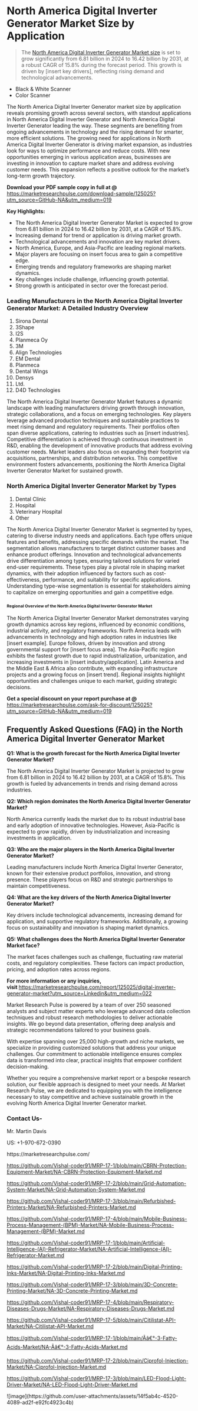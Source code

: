 <h1>North America Digital Inverter Generator Market&nbsp;Size by Application</h1><blockquote><p>The <a href="https://marketresearchpulse.com/download-sample/125025?utm_source=GitHub-NA&amp;utm_medium=019">North America Digital Inverter Generator Market size</a> is set to grow significantly from 6.81 billion in 2024 to 16.42 billion by 2031, at a robust CAGR of 15.8% during the forecast period. This growth is driven by [insert key drivers], reflecting rising demand and technological advancements.</p></blockquote><ul><li>Black & White Scanner<li> Color Scanner</li></ul><p>The North America Digital Inverter Generator market size by application reveals promising growth across several sectors, with standout applications in North America Digital Inverter Generator and North America Digital Inverter Generator leading the way. These segments are benefiting from ongoing advancements in technology and the rising demand for smarter, more efficient solutions. The growing need for applications in North America Digital Inverter Generator is driving market expansion, as industries look for ways to optimize performance and reduce costs. With new opportunities emerging in various application areas, businesses are investing in innovation to capture market share and address evolving customer needs. This expansion reflects a positive outlook for the market’s long-term growth trajectory.</p><p><strong>Download your PDF sample copy in full at @ </strong><a href="https://marketresearchpulse.com/download-sample/125025?utm_source=GitHub-NA&amp;utm_medium=019">https://marketresearchpulse.com/download-sample/125025?utm_source=GitHub-NA&amp;utm_medium=019</a></p><p><strong>Key Highlights: </strong></p><ul><li>The North America Digital Inverter Generator Market is expected to grow from 6.81 billion in 2024 to 16.42 billion by 2031, at a CAGR of 15.8%.</li><li>Increasing demand for trend or application is driving market growth.</li><li>Technological advancements and innovation are key market drivers.</li><li>North America, Europe, and Asia-Pacific are leading regional markets.</li><li>Major players are focusing on insert focus area to gain a competitive edge.</li><li>Emerging trends and regulatory frameworks are shaping market dynamics.</li><li>Key challenges include challenge, influencing growth potential.</li><li>Strong growth is anticipated in sector over the forecast period.</li></ul><h3>Leading Manufacturers in the North America Digital Inverter Generator Market: A Detailed Industry Overview</h3><ol><li>Sirona Dental</li><li>3Shape</li><li>I2S</li><li>Planmeca Oy</li><li>3M</li><li>Align Technologies</li><li>EM Dental</li><li>Planmeca</li><li>Dental Wings</li><li>Densys</li><li>Ltd.</li><li>D4D Technologies</li></ol><div class="flex max-w-full flex-col flex-grow"><div class="min-h-8 text-message flex w-full flex-col items-end gap-2 whitespace-normal break-words [.text-message+&amp;]:mt-5" dir="auto" data-message-author-role="assistant" data-message-id="fd8432e4-4910-450d-b182-61b7bfb0a01f" data-message-model-slug="gpt-4o"><div class="flex w-full flex-col gap-1 empty:hidden first:pt-[3px]"><div class="markdown prose w-full break-words dark:prose-invert light"><p>The North America Digital Inverter Generator Market features a dynamic landscape with leading manufacturers driving growth through innovation, strategic collaborations, and a focus on emerging technologies. Key players leverage advanced production techniques and sustainable practices to meet rising demand and regulatory requirements. Their portfolios often span diverse applications, catering to industries such as [insert industries]. Competitive differentiation is achieved through continuous investment in R&amp;D, enabling the development of innovative products that address evolving customer needs. Market leaders also focus on expanding their footprint via acquisitions, partnerships, and distribution networks. This competitive environment fosters advancements, positioning the North America Digital Inverter Generator Market for sustained growth.</p></div></div></div></div><h3>North America Digital Inverter Generator Market by Types</h3><ol><li>Dental Clinic<li> Hospital<li> Veterinary Hospital<li> Other</li></ol><div class="flex max-w-full flex-col flex-grow"><div class="min-h-8 text-message flex w-full flex-col items-end gap-2 whitespace-normal break-words [.text-message+&amp;]:mt-5" dir="auto" data-message-author-role="assistant" data-message-id="084470be-0bb7-4664-bddf-5156b4f41249" data-message-model-slug="gpt-4o-mini"><div class="flex w-full flex-col gap-1 empty:hidden first:pt-[3px]"><div class="markdown prose w-full break-words dark:prose-invert light"><p>The North America Digital Inverter Generator Market is segmented by types, catering to diverse industry needs and applications. Each type offers unique features and benefits, addressing specific demands within the market. The segmentation allows manufacturers to target distinct customer bases and enhance product offerings. Innovation and technological advancements drive differentiation among types, ensuring tailored solutions for varied end-user requirements. These types play a pivotal role in shaping market dynamics, with their adoption influenced by factors such as cost-effectiveness, performance, and suitability for specific applications. Understanding type-wise segmentation is essential for stakeholders aiming to capitalize on emerging opportunities and gain a competitive edge.</p></div></div></div></div><h3><span style="font-size: 11px;">Regional Overview of the North America Digital Inverter Generator Market</span></h3><div class="flex max-w-full flex-col flex-grow"><div class="min-h-8 text-message flex w-full flex-col items-end gap-2 whitespace-normal break-words [.text-message+&amp;]:mt-5" dir="auto" data-message-author-role="assistant" data-message-id="e9038762-ce64-4e30-91c9-9bd413514231" data-message-model-slug="gpt-4o-mini"><div class="flex w-full flex-col gap-1 empty:hidden first:pt-[3px]"><div class="markdown prose w-full break-words dark:prose-invert light"><p>The North America Digital Inverter Generator Market demonstrates varying growth dynamics across key regions, influenced by economic conditions, industrial activity, and regulatory frameworks. North America leads with advancements in technology and high adoption rates in industries like [insert example]. Europe follows, driven by innovation and strong governmental support for [insert focus area]. The Asia-Pacific region exhibits the fastest growth due to rapid industrialization, urbanization, and increasing investments in [insert industry/application]. Latin America and the Middle East &amp; Africa also contribute, with expanding infrastructure projects and a growing focus on [insert trend]. Regional insights highlight opportunities and challenges unique to each market, guiding strategic decisions.</p></div></div></div></div><p><strong>Get a special discount on your report purchase at @ </strong><a href="https://marketresearchpulse.com/ask-for-discount/125025?utm_source=GitHub-NA&amp;utm_medium=019">https://marketresearchpulse.com/ask-for-discount/125025?utm_source=GitHub-NA&amp;utm_medium=019</a></p><h2>Frequently Asked Questions (FAQ) in the North America Digital Inverter Generator Market</h2><p><strong>Q1: What is the growth forecast for the North America Digital Inverter Generator Market?</strong></p><p>The North America Digital Inverter Generator Market is projected to grow from 6.81 billion in 2024 to 16.42 billion by 2031, at a CAGR of 15.8%. This growth is fueled by advancements in trends and rising demand across industries.</p><p><strong>Q2: Which region dominates the North America Digital Inverter Generator Market?</strong></p><p>North America currently leads the market due to its robust industrial base and early adoption of innovative technologies. However, Asia-Pacific is expected to grow rapidly, driven by industrialization and increasing investments in application.</p><p><strong>Q3: Who are the major players in the North America Digital Inverter Generator Market?</strong></p><p>Leading manufacturers include North America Digital Inverter Generator, known for their extensive product portfolios, innovation, and strong presence. These players focus on R&amp;D and strategic partnerships to maintain competitiveness.</p><p><strong>Q4: What are the key drivers of the North America Digital Inverter Generator Market?</strong></p><p>Key drivers include technological advancements, increasing demand for application, and supportive regulatory frameworks. Additionally, a growing focus on sustainability and innovation is shaping market dynamics.</p><p><strong>Q5: What challenges does the North America Digital Inverter Generator Market face?</strong></p><p>The market faces challenges such as challenge, fluctuating raw material costs, and regulatory complexities. These factors can impact production, pricing, and adoption rates across regions.</p><p><strong>For more information or any inquiries, visit&nbsp;</strong><a href="https://marketresearchpulse.com/report/125025/digital-inverter-generator-market?utm_source=Linkedin&utm_medium=022">https://marketresearchpulse.com/report/125025/digital-inverter-generator-market?utm_source=Linkedin&utm_medium=022</a></p><p>Market Research Pulse is powered by a team of over 250 seasoned analysts and subject matter experts who leverage advanced data collection techniques and robust research methodologies to deliver actionable insights. We go beyond data presentation, offering deep analysis and strategic recommendations tailored to your business goals.</p><p>With expertise spanning over 25,000 high-growth and niche markets, we specialize in providing customized solutions that address your unique challenges. Our commitment to actionable intelligence ensures complex data is transformed into clear, practical insights that empower confident decision-making.</p><p>Whether you require a comprehensive market report or a bespoke research solution, our flexible approach is designed to meet your needs. At Market Research Pulse, we are dedicated to equipping you with the intelligence necessary to stay competitive and achieve sustainable growth in the evolving North America Digital Inverter Generator market.</p><h3><strong>Contact Us-</strong></h3><p>Mr. Martin Davis</p><p>US: +1-970-672-0390</p><p>https://marketresearchpulse.com/</p><p><a href="https://github.com/Vishal-coder91/MRP-17-1/blob/main/CBRN-Protection-Equipment-Market/NA-CBRN-Protection-Equipment-Market.md">https://github.com/Vishal-coder91/MRP-17-1/blob/main/CBRN-Protection-Equipment-Market/NA-CBRN-Protection-Equipment-Market.md</a></p><p><a href="https://github.com/Vishal-coder91/MRP-17-2/blob/main/Grid-Automation-System-Market/NA-Grid-Automation-System-Market.md">https://github.com/Vishal-coder91/MRP-17-2/blob/main/Grid-Automation-System-Market/NA-Grid-Automation-System-Market.md</a></p><p><a href="https://github.com/Vishal-coder91/MRP-17-3/blob/main/Refurbished-Printers-Market/NA-Refurbished-Printers-Market.md">https://github.com/Vishal-coder91/MRP-17-3/blob/main/Refurbished-Printers-Market/NA-Refurbished-Printers-Market.md</a></p><p><a href="https://github.com/Vishal-coder91/MRP-17-4/blob/main/Mobile-Business-Process-Management-(BPM)-Market/NA-Mobile-Business-Process-Management-(BPM)-Market.md">https://github.com/Vishal-coder91/MRP-17-4/blob/main/Mobile-Business-Process-Management-(BPM)-Market/NA-Mobile-Business-Process-Management-(BPM)-Market.md</a></p><p><a href="https://github.com/Vishal-coder91/MRP-17-1/blob/main/Artificial-Intelligence-(AI)-Refrigerator-Market/NA-Artificial-Intelligence-(AI)-Refrigerator-Market.md">https://github.com/Vishal-coder91/MRP-17-1/blob/main/Artificial-Intelligence-(AI)-Refrigerator-Market/NA-Artificial-Intelligence-(AI)-Refrigerator-Market.md</a></p><p><a href="https://github.com/Vishal-coder91/MRP-17-2/blob/main/Digital-Printing-Inks-Market/NA-Digital-Printing-Inks-Market.md">https://github.com/Vishal-coder91/MRP-17-2/blob/main/Digital-Printing-Inks-Market/NA-Digital-Printing-Inks-Market.md</a></p><p><a href="https://github.com/Vishal-coder91/MRP-17-3/blob/main/3D-Concrete-Printing-Market/NA-3D-Concrete-Printing-Market.md">https://github.com/Vishal-coder91/MRP-17-3/blob/main/3D-Concrete-Printing-Market/NA-3D-Concrete-Printing-Market.md</a></p><p><a href="https://github.com/Vishal-coder91/MRP-17-4/blob/main/Respiratory-Diseases-Drugs-Market/NA-Respiratory-Diseases-Drugs-Market.md">https://github.com/Vishal-coder91/MRP-17-4/blob/main/Respiratory-Diseases-Drugs-Market/NA-Respiratory-Diseases-Drugs-Market.md</a></p><p><a href="https://github.com/Vishal-coder91/MRP-17-5/blob/main/Citilistat-API-Market/NA-Citilistat-API-Market.md">https://github.com/Vishal-coder91/MRP-17-5/blob/main/Citilistat-API-Market/NA-Citilistat-API-Market.md</a></p><p><a href="https://github.com/Vishal-coder91/MRP-17-1/blob/main/Ãâ€°-3-Fatty-Acids-Market/NA-Ãâ€°-3-Fatty-Acids-Market.md">https://github.com/Vishal-coder91/MRP-17-1/blob/main/Ãâ€°-3-Fatty-Acids-Market/NA-Ãâ€°-3-Fatty-Acids-Market.md</a></p><p><a href="https://github.com/Vishal-coder91/MRP-17-2/blob/main/Ciprofol-Injection-Market/NA-Ciprofol-Injection-Market.md">https://github.com/Vishal-coder91/MRP-17-2/blob/main/Ciprofol-Injection-Market/NA-Ciprofol-Injection-Market.md</a></p><p><a href="https://github.com/Vishal-coder91/MRP-17-3/blob/main/LED-Flood-Light-Driver-Market/NA-LED-Flood-Light-Driver-Market.md">https://github.com/Vishal-coder91/MRP-17-3/blob/main/LED-Flood-Light-Driver-Market/NA-LED-Flood-Light-Driver-Market.md</a></p>
![image](https://github.com/user-attachments/assets/14f5ab4c-4520-4089-ad2f-e92fc4923c4b)
